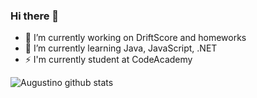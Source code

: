 ### Hi there 👋
- 🔭 I’m currently working on DriftScore and homeworks
- 🌱 I’m currently learning Java, JavaScript, .NET
- ⚡ I'm currently student at CodeAcademy

![Augustino github stats](https://github-readme-stats.vercel.app/api/?username=augustinas01&show_icons=true&title_color=fff&icon_color=79ff97&text_color=9f9f9f&bg_color=151515)

